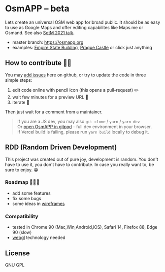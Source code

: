 # OsmAPP – beta

Lets create an universal OSM web app for broad public. It should be as easy to use as Google Maps and offer editing capabilites like Maps.me or Osmand. See also [SotM 2021 talk](https://github.com/zbycz/osmapp-talk).

- master branch: https://osmapp.org
- examples: [Empire State Building](https://osmapp.org/way/34633854#17.00/40.7483/-73.9864), [Prague Castle](https://osmapp.org/relation/3312247#17.00/50.0900/14.4000) or click just anything

## How to contribute 🐱‍💻

You may [add issues](https://github.com/zbycz/osmapp/issues) here on github, or try to update the code in three simple steps:

1. edit code online with pencil icon (this opens a pull-request) ✏️
2. wait few minutes for a preview URL 💬
3. iterate 🔁

Then just wait for a comment from a maintainer.

> If you are a JS dev, you may also `git clone` / `yarn` / `yarn dev` \
> Or [open OsmAPP in gitpod](https://gitpod.io/#https://github.com/zbycz/osmapp) - full dev environment in your browser. \
> If Vercel build is failing, please run `yarn build` locally to debug it.

## RDD (Random Driven Development)

This project was created out of pure joy, development is random.
You don't have to use it, you don't have to contribute.
In case you really want to, be sure to enjoy. 😁

### Roadmap 🎲🎲🎲

- add some features
- fix some bugs
- some ideas in [wireframes](https://drive.google.com/drive/folders/0B7awz2fKhg6yQ0JqTjhJRFV5aEE?resourcekey=0-NwX0M0KC3u85IGGyFonJAA&usp=sharing)

### Compatibility

- tested in Chrome 90 (Mac,Win,Android,iOS), Safari 14, Firefox 88, Edge 90 (slow)
- [webgl](https://caniuse.com/webgl) technology needed

## License

GNU GPL
